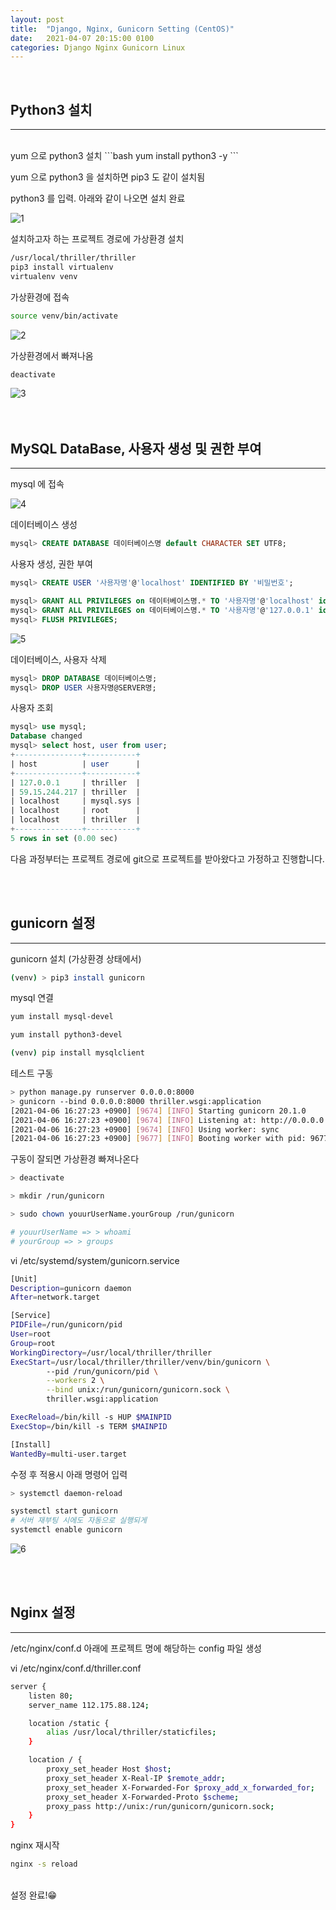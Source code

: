 ```yaml
---
layout: post
title:  "Django, Nginx, Gunicorn Setting (CentOS)"
date:   2021-04-07 20:15:00 0100
categories: Django Nginx Gunicorn Linux
---
```

<br>

## Python3 설치

---
<br>
yum 으로 python3 설치  
```bash
yum install python3 -y
```

yum 으로 python3 을 설치하면 pip3 도 같이 설치됨  

python3 를 입력. 아래와 같이 나오면 설치 완료

![1](https://user-images.githubusercontent.com/79130276/113995871-999fd200-9891-11eb-8ee5-883643f88db7.png)

설치하고자 하는 프로젝트 경로에 가상환경 설치

```bash
/usr/local/thriller/thriller
pip3 install virtualenv
virtualenv venv
```

가상환경에 접속

```bash
source venv/bin/activate
```

![2](https://user-images.githubusercontent.com/79130276/113996287-fdc29600-9891-11eb-9b04-0b634895105d.png)

가상환경에서 빠져나옴

```bash
deactivate
```

![3](https://user-images.githubusercontent.com/79130276/113996292-fe5b2c80-9891-11eb-9299-7e50aaf1ab16.png)
<br><br><br>

## MySQL DataBase, 사용자 생성 및 권한 부여

---

mysql 에 접속

![4](https://user-images.githubusercontent.com/79130276/113996294-fe5b2c80-9891-11eb-944e-78fe7d8aaeb0.png)

데이터베이스 생성

```sql
mysql> CREATE DATABASE 데이터베이스명 default CHARACTER SET UTF8;
```

사용자 생성, 권한 부여

```sql
mysql> CREATE USER '사용자명'@'localhost' IDENTIFIED BY '비밀번호';

mysql> GRANT ALL PRIVILEGES on 데이터베이스명.* TO '사용자명'@'localhost' identified by '비밀번호';
mysql> GRANT ALL PRIVILEGES on 데이터베이스명.* TO '사용자명'@'127.0.0.1' identified by '비밀번호';
mysql> FLUSH PRIVILEGES;
```

![5](https://user-images.githubusercontent.com/79130276/113996280-fc916900-9891-11eb-9ef4-bf5fd651e12b.png)

데이터베이스, 사용자 삭제

```sql
mysql> DROP DATABASE 데이터베이스명;
mysql> DROP USER 사용자명@SERVER명;
```

사용자 조회

```sql
mysql> use mysql;
Database changed
mysql> select host, user from user;
+---------------+-----------+
| host          | user      |
+---------------+-----------+
| 127.0.0.1     | thriller  |
| 59.15.244.217 | thriller  |
| localhost     | mysql.sys |
| localhost     | root      |
| localhost     | thriller  |
+---------------+-----------+
5 rows in set (0.00 sec)
```

다음 과정부터는 프로젝트 경로에 git으로 프로젝트를 받아왔다고 가정하고 진행합니다.

<br><br>

## gunicorn 설정

---

gunicorn 설치 (가상환경 상태에서)

```bash
(venv) > pip3 install gunicorn
```

mysql 연결

```bash
yum install mysql-devel

yum install python3-devel

(venv) pip install mysqlclient
```

테스트 구동

```bash
> python manage.py runserver 0.0.0.0:8000
> gunicorn --bind 0.0.0.0:8000 thriller.wsgi:application
[2021-04-06 16:27:23 +0900] [9674] [INFO] Starting gunicorn 20.1.0
[2021-04-06 16:27:23 +0900] [9674] [INFO] Listening at: http://0.0.0.0:8000 (9674)
[2021-04-06 16:27:23 +0900] [9674] [INFO] Using worker: sync
[2021-04-06 16:27:23 +0900] [9677] [INFO] Booting worker with pid: 9677
```

구동이 잘되면 가상환경 빠져나온다

```bash
> deactivate
```

```bash
> mkdir /run/gunicorn

> sudo chown youurUserName.yourGroup /run/gunicorn

# youurUserName => > whoami
# yourGroup => > groups
```

vi /etc/systemd/system/gunicorn.service

```bash
[Unit]
Description=gunicorn daemon
After=network.target

[Service]
PIDFile=/run/gunicorn/pid
User=root
Group=root
WorkingDirectory=/usr/local/thriller/thriller
ExecStart=/usr/local/thriller/thriller/venv/bin/gunicorn \
        --pid /run/gunicorn/pid \
        --workers 2 \
        --bind unix:/run/gunicorn/gunicorn.sock \
        thriller.wsgi:application

ExecReload=/bin/kill -s HUP $MAINPID
ExecStop=/bin/kill -s TERM $MAINPID

[Install]
WantedBy=multi-user.target
```

수정 후 적용시 아래 명령어 입력

```bash
> systemctl daemon-reload
```

```bash
systemctl start gunicorn
# 서버 재부팅 시에도 자동으로 실행되게
systemctl enable gunicorn 
```

![6](https://user-images.githubusercontent.com/79130276/113996284-fdc29600-9891-11eb-8ad1-051b10ccd221.png)

<br><br>

## Nginx 설정

---

/etc/nginx/conf.d 아래에 프로젝트 명에 해당하는 config 파일 생성

vi /etc/nginx/conf.d/thriller.conf

```bash
server {
    listen 80;
    server_name 112.175.88.124;

    location /static {
        alias /usr/local/thriller/staticfiles;
    }

    location / {
        proxy_set_header Host $host;
        proxy_set_header X-Real-IP $remote_addr;
        proxy_set_header X-Forwarded-For $proxy_add_x_forwarded_for;
        proxy_set_header X-Forwarded-Proto $scheme;
        proxy_pass http://unix:/run/gunicorn/gunicorn.sock;
    }
}
```

nginx 재시작

```bash
nginx -s reload
```
<br>
설정 완료!😁

<br><br><br>